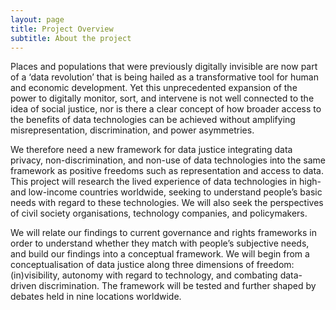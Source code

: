 ```yaml
---
layout: page
title: Project Overview
subtitle: About the project
---
```


Places and populations that were previously digitally invisible are now part of a ‘data revolution’ that is being hailed as a transformative tool for human and economic development. Yet this unprecedented expansion of the power to digitally monitor, sort, and intervene is not well connected to the idea of social justice, nor is there a clear concept of how broader access to the benefits of data technologies can be achieved without amplifying misrepresentation, discrimination, and power asymmetries.

We therefore need a new framework for data justice integrating data privacy, non-discrimination, and non-use of data technologies into the same framework as positive freedoms such as representation and access to data. This project will research the lived experience of data technologies in high- and low-income countries worldwide, seeking to understand people’s basic needs with regard to these technologies. We will also seek the perspectives of civil society organisations, technology companies, and policymakers.

We will relate our findings to current governance and rights frameworks in order to understand whether they match with people’s subjective needs, and build our findings into a conceptual framework. We will begin from a conceptualisation of data justice along three dimensions of freedom: (in)visibility, autonomy with regard to technology, and combating data-driven discrimination. The framework will be tested and further shaped by debates held in nine locations worldwide.
